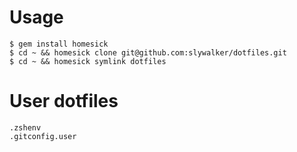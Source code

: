 # Usage

```
$ gem install homesick
$ cd ~ && homesick clone git@github.com:slywalker/dotfiles.git
$ cd ~ && homesick symlink dotfiles
```

# User dotfiles

```
.zshenv
.gitconfig.user
```
